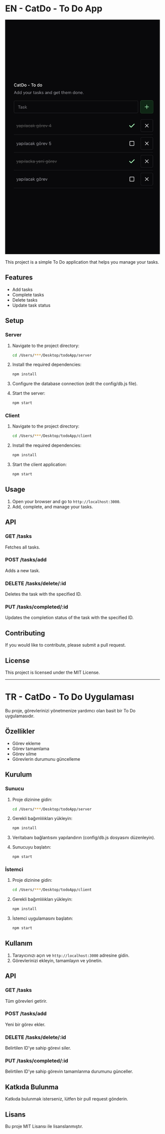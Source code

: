 # EN - CatDo - To Do App

![Project Screenshot](./screenshot.png)

This project is a simple To Do application that helps you manage your tasks.

## Features

- Add tasks
- Complete tasks
- Delete tasks
- Update task status

## Setup

### Server

1. Navigate to the project directory:
    ```bash
    cd /Users/***/Desktop/todoApp/server
    ```

2. Install the required dependencies:
    ```bash
    npm install
    ```

3. Configure the database connection (edit the config/db.js file).

4. Start the server:
    ```bash
    npm start
    ```

### Client

1. Navigate to the project directory:
    ```bash
    cd /Users/***/Desktop/todoApp/client
    ```

2. Install the required dependencies:
    ```bash
    npm install
    ```

3. Start the client application:
    ```bash
    npm start
    ```

## Usage

1. Open your browser and go to `http://localhost:3000`.
2. Add, complete, and manage your tasks.

## API

### GET /tasks

Fetches all tasks.

### POST /tasks/add

Adds a new task.

### DELETE /tasks/delete/:id

Deletes the task with the specified ID.

### PUT /tasks/completed/:id

Updates the completion status of the task with the specified ID.

## Contributing

If you would like to contribute, please submit a pull request.

## License

This project is licensed under the MIT License.

---

# TR - CatDo - To Do Uygulaması

Bu proje, görevlerinizi yönetmenize yardımcı olan basit bir To Do uygulamasıdır.

## Özellikler

- Görev ekleme
- Görev tamamlama
- Görev silme
- Görevlerin durumunu güncelleme

## Kurulum

### Sunucu

1. Proje dizinine gidin:
    ```bash
    cd /Users/***/Desktop/todoApp/server
    ```

2. Gerekli bağımlılıkları yükleyin:
    ```bash
    npm install
    ```

3. Veritabanı bağlantısını yapılandırın (config/db.js dosyasını düzenleyin).

4. Sunucuyu başlatın:
    ```bash
    npm start
    ```

### İstemci

1. Proje dizinine gidin:
    ```bash
    cd /Users/***/Desktop/todoApp/client
    ```

2. Gerekli bağımlılıkları yükleyin:
    ```bash
    npm install
    ```

3. İstemci uygulamasını başlatın:
    ```bash
    npm start
    ```

## Kullanım

1. Tarayıcınızı açın ve `http://localhost:3000` adresine gidin.
2. Görevlerinizi ekleyin, tamamlayın ve yönetin.

## API

### GET /tasks

Tüm görevleri getirir.

### POST /tasks/add

Yeni bir görev ekler.

### DELETE /tasks/delete/:id

Belirtilen ID'ye sahip görevi siler.

### PUT /tasks/completed/:id

Belirtilen ID'ye sahip görevin tamamlanma durumunu günceller.

## Katkıda Bulunma

Katkıda bulunmak isterseniz, lütfen bir pull request gönderin.

## Lisans

Bu proje MIT Lisansı ile lisanslanmıştır.
